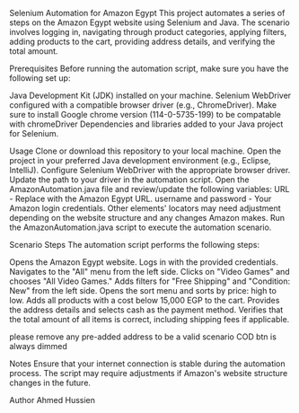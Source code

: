 Selenium Automation for Amazon Egypt
This project automates a series of steps on the Amazon Egypt website using Selenium and Java. The scenario involves logging in, navigating through product categories, applying filters, adding products to the cart, providing address details, and verifying the total amount.

Prerequisites
Before running the automation script, make sure you have the following set up:

Java Development Kit (JDK) installed on your machine.
Selenium WebDriver configured with a compatible browser driver (e.g., ChromeDriver).
Make sure to install Google chrome version (114-0-5735-199) to be compatable with chromeDriver
Dependencies and libraries added to your Java project for Selenium.



Usage
Clone or download this repository to your local machine.
Open the project in your preferred Java development environment (e.g., Eclipse, IntelliJ).
Configure Selenium WebDriver with the appropriate browser driver. Update the path to your driver in the automation script.
Open the AmazonAutomation.java file and review/update the following variables:
URL - Replace with the Amazon Egypt URL.
username and password - Your Amazon login credentials.
Other elements' locators may need adjustment depending on the website structure and any changes Amazon makes.
Run the AmazonAutomation.java script to execute the automation scenario.


Scenario Steps
The automation script performs the following steps:

Opens the Amazon Egypt website.
Logs in with the provided credentials.
Navigates to the "All" menu from the left side.
Clicks on "Video Games" and chooses "All Video Games."
Adds filters for "Free Shipping" and "Condition: New" from the left side.
Opens the sort menu and sorts by price: high to low.
Adds all products with a cost below 15,000 EGP to the cart.
Provides the address details and selects cash as the payment method.
Verifies that the total amount of all items is correct, including shipping fees if applicable.


please remove any pre-added address to be a valid scenario
COD btn is always dimmed


Notes
Ensure that your internet connection is stable during the automation process.
The script may require adjustments if Amazon's website structure changes in the future.


Author
Ahmed Hussien
